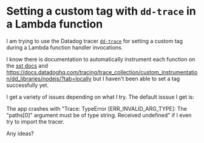 # Setting a custom tag with `dd-trace` in a Lambda function

I am trying to use the Datadog tracer [`dd-trace`](https://github.com/DataDog/dd-trace-js)  for setting a custom tag during a Lambda function handler invocations.

I know there is documentation to automatically instrument each function on the [sst docs](https://docs.sst.dev/advanced/monitoring) and <https://docs.datadoghq.com/tracing/trace_collection/custom_instrumentation/dd_libraries/nodejs/?tab=locally> but I haven't been able to set a tag successfully yet. 

I get a variety of issues depending on what I try. The default isssue I get is:

The  app crashes with "Trace: TypeError [ERR_INVALID_ARG_TYPE]: The "paths[0]" argument must be of type string. Received undefined" if I even try to import the tracer. 

Any ideas?